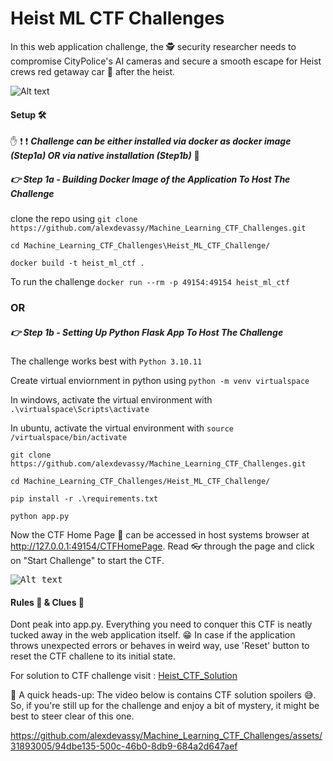 # Heist ML CTF Challenges

In this web application challenge, the :detective: security researcher needs to compromise CityPolice's AI cameras and secure a smooth escape for Heist crews red getaway car :red_car: after the heist.

![Alt text](Images/Banner.PNG?raw=true "Banner")

#### Setup :hammer_and_wrench:

:hand: :exclamation: :exclamation: ***Challenge can be either installed via docker as docker image (Step1a) OR via native installation (Step1b)*** :no_entry_sign:

##### :point_right: Step 1a - Building Docker Image of the Application To Host The Challenge

clone the repo using `git clone https://github.com/alexdevassy/Machine_Learning_CTF_Challenges.git`

`cd Machine_Learning_CTF_Challenges\Heist_ML_CTF_Challenge/`

`docker build -t heist_ml_ctf .`

To run the challenge `docker run --rm -p 49154:49154 heist_ml_ctf`

### OR

##### :point_right: Step 1b - Setting Up Python Flask App To Host The Challenge

The challenge works best with `Python 3.10.11`

Create virtual enviornment in python using `python -m venv virtualspace`

In windows, activate the virtual environment with `.\virtualspace\Scripts\activate`

In ubuntu, activate the virtual environment with `source /virtualspace/bin/activate`

`git clone https://github.com/alexdevassy/Machine_Learning_CTF_Challenges.git`

`cd Machine_Learning_CTF_Challenges/Heist_ML_CTF_Challenge/`

`pip install -r .\requirements.txt`

`python app.py`

Now the CTF Home Page :house_with_garden: can be accessed in host systems browser at http://127.0.0.1:49154/CTFHomePage. Read :eyeglasses: through the page and click on "Start Challenge" to start the CTF.

<kbd>![Alt text](Images/CTFHomePage.PNG?raw=true "Web_app")</kbd>


#### Rules :triangular_ruler: & Clues :monocle_face:
Dont peak into app.py. Everything you need to conquer this CTF is neatly tucked away in the web application itself. :grin: In case if the application throws unexpected errors or behaves in weird way, use 'Reset' button to reset the CTF challene to its initial state. 

For solution to CTF challenge visit : [Heist_CTF_Solution](Solution/)

:no_entry_sign: A quick heads-up: The video below is contains CTF solution spoilers :sweat_smile:. So, if you're still up for the challenge and enjoy a bit of mystery, it might be best to steer clear of this one.  



https://github.com/alexdevassy/Machine_Learning_CTF_Challenges/assets/31893005/94dbe135-500c-46b0-8db9-684a2d647aef


